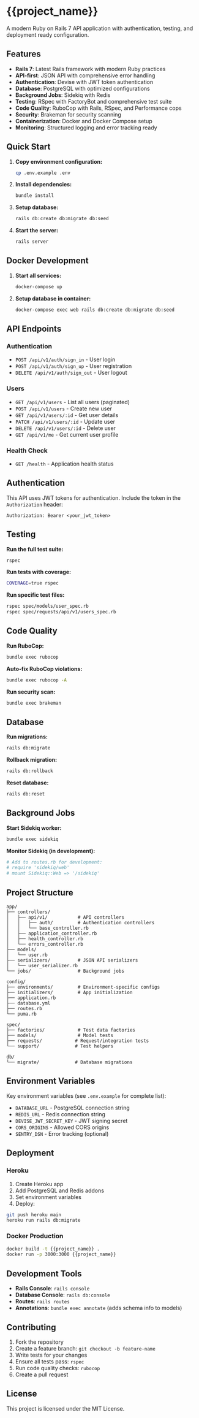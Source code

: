 # {{project_name}}

A modern Ruby on Rails 7 API application with authentication, testing, and deployment ready configuration.

## Features

- **Rails 7**: Latest Rails framework with modern Ruby practices
- **API-first**: JSON API with comprehensive error handling
- **Authentication**: Devise with JWT token authentication
- **Database**: PostgreSQL with optimized configurations
- **Background Jobs**: Sidekiq with Redis
- **Testing**: RSpec with FactoryBot and comprehensive test suite
- **Code Quality**: RuboCop with Rails, RSpec, and Performance cops
- **Security**: Brakeman for security scanning
- **Containerization**: Docker and Docker Compose setup
- **Monitoring**: Structured logging and error tracking ready

## Quick Start

1. **Copy environment configuration:**
   ```bash
   cp .env.example .env
   ```

2. **Install dependencies:**
   ```bash
   bundle install
   ```

3. **Setup database:**
   ```bash
   rails db:create db:migrate db:seed
   ```

4. **Start the server:**
   ```bash
   rails server
   ```

## Docker Development

1. **Start all services:**
   ```bash
   docker-compose up
   ```

2. **Setup database in container:**
   ```bash
   docker-compose exec web rails db:create db:migrate db:seed
   ```

## API Endpoints

### Authentication
- `POST /api/v1/auth/sign_in` - User login
- `POST /api/v1/auth/sign_up` - User registration
- `DELETE /api/v1/auth/sign_out` - User logout

### Users
- `GET /api/v1/users` - List all users (paginated)
- `POST /api/v1/users` - Create new user
- `GET /api/v1/users/:id` - Get user details
- `PATCH /api/v1/users/:id` - Update user
- `DELETE /api/v1/users/:id` - Delete user
- `GET /api/v1/me` - Get current user profile

### Health Check
- `GET /health` - Application health status

## Authentication

This API uses JWT tokens for authentication. Include the token in the `Authorization` header:

```
Authorization: Bearer <your_jwt_token>
```

## Testing

**Run the full test suite:**
```bash
rspec
```

**Run tests with coverage:**
```bash
COVERAGE=true rspec
```

**Run specific test files:**
```bash
rspec spec/models/user_spec.rb
rspec spec/requests/api/v1/users_spec.rb
```

## Code Quality

**Run RuboCop:**
```bash
bundle exec rubocop
```

**Auto-fix RuboCop violations:**
```bash
bundle exec rubocop -A
```

**Run security scan:**
```bash
bundle exec brakeman
```

## Database

**Run migrations:**
```bash
rails db:migrate
```

**Rollback migration:**
```bash
rails db:rollback
```

**Reset database:**
```bash
rails db:reset
```

## Background Jobs

**Start Sidekiq worker:**
```bash
bundle exec sidekiq
```

**Monitor Sidekiq (in development):**
```bash
# Add to routes.rb for development:
# require 'sidekiq/web'
# mount Sidekiq::Web => '/sidekiq'
```

## Project Structure

```
app/
├── controllers/
│   ├── api/v1/           # API controllers
│   │   ├── auth/         # Authentication controllers
│   │   └── base_controller.rb
│   ├── application_controller.rb
│   ├── health_controller.rb
│   └── errors_controller.rb
├── models/
│   └── user.rb
├── serializers/          # JSON API serializers
│   └── user_serializer.rb
└── jobs/                 # Background jobs

config/
├── environments/         # Environment-specific configs
├── initializers/         # App initialization
├── application.rb
├── database.yml
├── routes.rb
└── puma.rb

spec/
├── factories/            # Test data factories
├── models/               # Model tests
├── requests/            # Request/integration tests
└── support/             # Test helpers

db/
└── migrate/             # Database migrations
```

## Environment Variables

Key environment variables (see `.env.example` for complete list):

- `DATABASE_URL` - PostgreSQL connection string
- `REDIS_URL` - Redis connection string
- `DEVISE_JWT_SECRET_KEY` - JWT signing secret
- `CORS_ORIGINS` - Allowed CORS origins
- `SENTRY_DSN` - Error tracking (optional)

## Deployment

### Heroku

1. Create Heroku app
2. Add PostgreSQL and Redis addons
3. Set environment variables
4. Deploy:

```bash
git push heroku main
heroku run rails db:migrate
```

### Docker Production

```bash
docker build -t {{project_name}} .
docker run -p 3000:3000 {{project_name}}
```

## Development Tools

- **Rails Console**: `rails console`
- **Database Console**: `rails db:console`
- **Routes**: `rails routes`
- **Annotations**: `bundle exec annotate` (adds schema info to models)

## Contributing

1. Fork the repository
2. Create a feature branch: `git checkout -b feature-name`
3. Write tests for your changes
4. Ensure all tests pass: `rspec`
5. Run code quality checks: `rubocop`
6. Create a pull request

## License

This project is licensed under the MIT License.